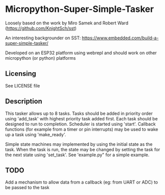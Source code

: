 # Micropython-Super-Simple-Tasker

Loosely based on the work by Miro Samek and Robert Ward (https://github.com/KnightSch/sst)

An interesting backgrounder on SST: https://www.embedded.com/build-a-super-simple-tasker/

Developed on an ESP32 platform using webrepl and should work on other micropython (or python) platforms

Licensing
------------
See LICENSE file 

Description
-----------
This tasker allows up to 8 tasks. Tasks should be added in priority order using 'add_task' with highest priority task added first. Each task should be designed to run to completion. Scheduler is started using 'start'. Callback functions (for example from a timer or pin interrupts) may be used to wake up a task using 'make_ready'.

Simple state machines may implemented by using the initial state as the task. When the task is run, the state may be changed by setting the task for the next state using 'set_task'. See 'example.py" for a simple example.

TODO
----
Add a mechanism to allow data from a callback (eg: from UART or ADC) to be passed to the task  

